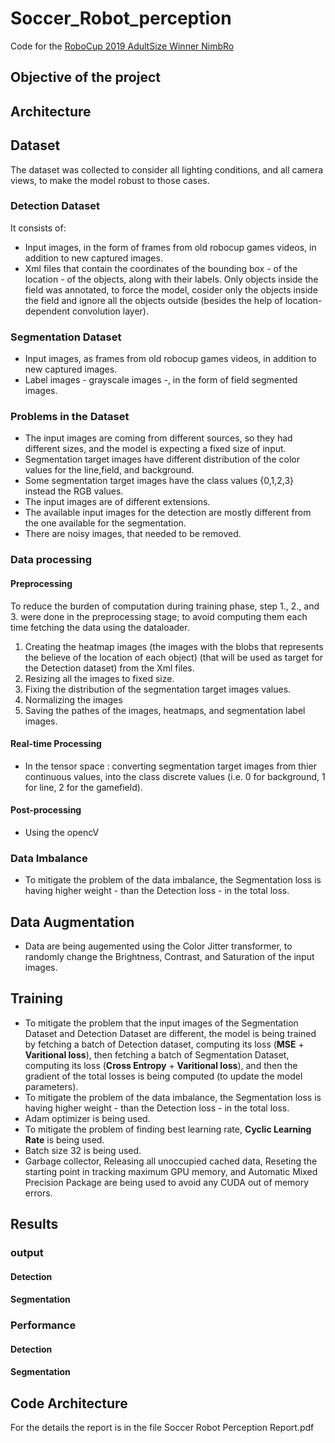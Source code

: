 # Soccer_Robot_perception
Code for the [RoboCup 2019 AdultSize Winner NimbRo](https://arxiv.org/abs/1912.07405)

## Objective of the project

## Architecture

## Dataset
The dataset was collected to consider all lighting conditions, and all camera views, to make the model robust to those cases.
### Detection Dataset
It consists of:
- Input images, in the form of frames from old robocup games videos, in addition to new captured images.
- Xml files that contain the coordinates of the bounding box - of the location - of the objects, along with their labels. Only objects inside the field was annotated, to force the model, cosider only the objects inside the field and ignore all the objects outside (besides the help of location-dependent convolution layer).
### Segmentation Dataset
- Input images, as frames from old robocup games videos, in addition to new captured images.
- Label images - grayscale images -, in the form of field segmented images.
### Problems in the Dataset
- The input images are coming from different sources, so they had different sizes, and the model is expecting a fixed size of input.
- Segmentation target images have different distribution of the color values for the line,field, and background.
- Some segmentation target images have the class values {0,1,2,3} instead the RGB values.
- The input images are of different extensions.
- The available input images for the detection are mostly different from the one available for the segmentation. 
- There are noisy images, that needed to be removed.
### Data processing
#### Preprocessing
To reduce the burden of computation during training phase, step 1., 2., and 3. were done in the preprocessing stage; to avoid computing them each time fetching the data using the dataloader. 
1. Creating the heatmap images (the images with the blobs that represents the believe of the location of each object) (that will be used as target for the Detection dataset) from the Xml files.
2. Resizing all the images to fixed size.
3. Fixing the distribution of the segmentation target images values.
4. Normalizing the images
5. Saving the pathes of the images, heatmaps, and segmentation label images.
#### Real-time Processing
- In the tensor space : converting segmentation target images from thier continuous values, into the class discrete values (i.e. 0 for background, 1 for line, 2 for the gamefield).   
#### Post-processing
- Using the opencV
### Data Imbalance
- To mitigate the problem of the data imbalance, the Segmentation loss is having higher weight - than the Detection loss - in the total loss.

## Data Augmentation
- Data are being augemented using the Color Jitter transformer, to randomly change the Brightness, Contrast, and Saturation of the input images.
## Training
- To mitigate the problem that the input images of the Segmentation Dataset and Detection Dataset are different, the model is being trained by fetching a batch of Detection dataset, computing its loss (**MSE** + **Varitional loss**), then fetching a batch of Segmentation Dataset, computing its loss (**Cross Entropy** + **Varitional loss**), and then the gradient of the total losses is being computed (to update the model parameters). 
- To mitigate the problem of the data imbalance, the Segmentation loss is having higher weight - than the Detection loss - in the total loss.
- Adam optimizer is being used. 
- To mitigate the problem of finding best learning rate, **Cyclic Learning Rate** is being used.
- Batch size 32 is being used.
- Garbage collector, Releasing all unoccupied cached data, Reseting the starting point in tracking maximum GPU memory, and Automatic Mixed Precision Package are being used to avoid any CUDA out of memory errors.

## Results
### output
#### Detection
#### Segmentation
### Performance
#### Detection
#### Segmentation

## Code Architecture


For the details the report is in the file Soccer Robot Perception Report.pdf
